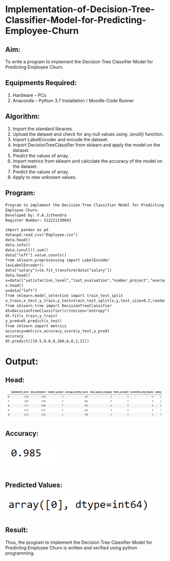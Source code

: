 # Implementation-of-Decision-Tree-Classifier-Model-for-Predicting-Employee-Churn

## Aim:
To write a program to implement the Decision Tree Classifier Model for Predicting Employee Churn.

## Equipments Required:
1. Hardware – PCs
2. Anaconda – Python 3.7 Installation / Moodle-Code Runner

## Algorithm:
1. Import the standard libraries.
2. Upload the dataset and check for any null values using .isnull() function.
3. Import LabelEncoder and encode the dataset. 
4. Import DecisionTreeClassifier from sklearn and apply the model on the dataset.
5. Predict the values of array.
6. Import metrics from sklearn and calculate the accuracy of the model on the dataset.
7. Predict the values of array.
8. Apply to new unknown values.

## Program:
~~~
Program to implement the Decision Tree Classifier Model for Predicting Employee Churn.
Developed by: V.A.Jithendra 
Register Number: 212221230043
~~~
~~~
import pandas as pd
data=pd.read_csv("Employee.csv")
data.head()
data.info()
data.isnull().sum()
data["left"].value_counts()
from sklearn.preprocessing import LabelEncoder
le=LabelEncoder()
data["salary"]=le.fit_transform(data["salary"])
data.head()
x=data[["satisfaction_level","last_evaluation","number_project","average_montly_hours","time_spend_company","Work_accident","promotion_last_5years","salary"]]
x.head()
y=data["left"]
from sklearn.model_selection import train_test_split
x_train,x_test,y_train,y_test=train_test_split(x,y,test_size=0.2,random_state=100)
from sklearn.tree import DecisionTreeClassifier
dt=DecisionTreeClassifier(criterion="entropy")
dt.fit(x_train,y_train)
y_pred=dt.predict(x_test)
from sklearn import metrics   
accuracy=metrics.accuracy_score(y_test,y_pred)
accuracy
dt.predict([[0.5,0.8,9,260,6,0,1,2]])
~~~
# Output:

## Head:

![output](./img/1.png)

## Accuracy:

![output](./img/2.png)

## Predicted Values:

![output](./img/3.png)

## Result:
Thus, the program to implement the  Decision Tree Classifier Model for Predicting Employee Churn is written and verified using python programming.
